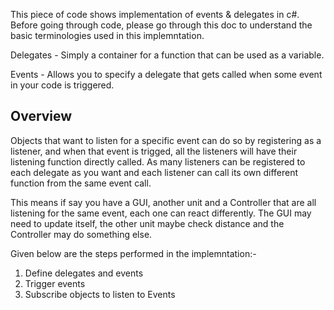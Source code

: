 This piece of code shows implementation of events & delegates in c#. 
Before going through code, please go through this doc to understand the basic terminologies used in this implemntation.

Delegates - Simply a container for a function that can be used as a variable. 

Events - Allows you to specify a delegate that gets called when some event in your code is triggered.

Overview
--------

Objects that want to listen for a specific event can do so by registering as a listener, and when that event is trigged, all the listeners will have their listening function directly called. As many listeners can be registered to each delegate as you want and each listener can call its own different function from the same event call. 

This means if say you have a GUI, another unit and a Controller that are all listening for the same event, each one can react differently. The GUI may need to update itself, the other unit maybe check distance and the Controller may do something else. 

Given below are the steps performed in the implemntation:-

1. Define delegates and events
2. Trigger events 
3. Subscribe objects to listen to Events

